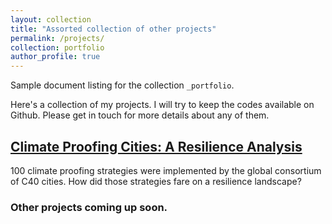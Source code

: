 ```yaml
---
layout: collection
title: "Assorted collection of other projects"
permalink: /projects/
collection: portfolio
author_profile: true
---
```


Sample document listing for the collection `_portfolio`.

Here's a collection of my projects. I will try to keep the codes available on Github. Please get in touch for more details about any of them.

## [Climate Proofing Cities: A Resilience Analysis](https://anamika255.github.io/portfolio/C40-Cities/)
<!--{: .btn .btn--info .btn--large}-->

100 climate proofing strategies were implemented by the global consortium of C40 cities. How did those strategies fare on a resilience landscape?


<!-- Here's how to add link to the pages (/assets/files/C40_report.pdf) -->

### Other projects coming up soon.




<!--
{% include base_path %}

{% for post in site.portfolio %}
  {% include archive-single.html %}
{% endfor %}
-->
